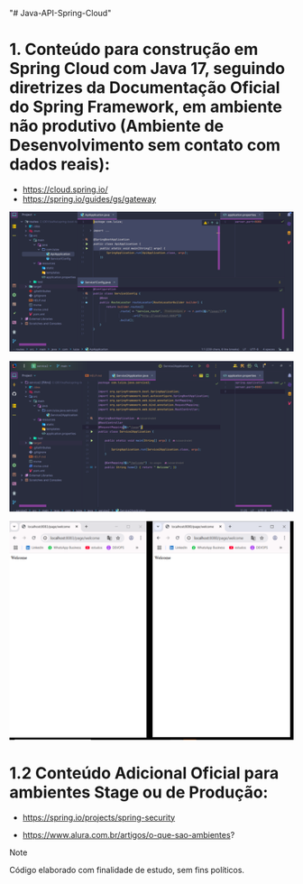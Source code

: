 "# Java-API-Spring-Cloud" 

# 1. Conteúdo para construção em Spring Cloud com Java 17, seguindo diretrizes da Documentação Oficial do Spring Framework, em ambiente não produtivo (Ambiente de Desenvolvimento sem contato com dados reais):

- https://cloud.spring.io/
- https://spring.io/guides/gs/gateway

![Texto](img/1.png)

![Texto Alternativo](img/2.png)

![Texto Alternativo](img/3.png)


# 1.2 Conteúdo Adicional Oficial para ambientes Stage ou de Produção:

- https://spring.io/projects/spring-security
  
- https://www.alura.com.br/artigos/o-que-sao-ambientes?


> [!NOTE]
>
> 
> Código elaborado com finalidade de estudo, sem fins políticos.

